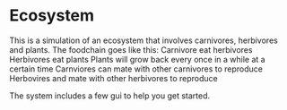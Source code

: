 # Ecosystem


This is a simulation of an ecosystem that involves carnivores, herbivores and plants.
The foodchain goes like this:
  Carnivore eat herbivores
  Herbivores eat plants
  Plants will grow back every once in a while at a certain time
  Carnviores can mate with other carnivores to reproduce
  Herbovires and mate with other herbivores to reproduce
  
The system includes a few gui to help you get started.



